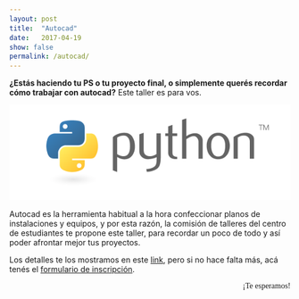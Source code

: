 ```yaml
---
layout: post
title:  "Autocad"
date:   2017-04-19
show: false
permalink: /autocad/
---
```


<style>
@import url('https://fonts.googleapis.com/css?family=Permanent+Marker');
</style>

**¿Estás haciendo tu PS o tu proyecto final, o simplemente querés recordar cómo trabajar con autocad?** Este taller es para vos.

<div align="center"><a title="Python" href="/autocad/"> <img src="/assets/img/python.png" alt="Python"/></a> </div>

<!--more-->

Autocad es la herramienta habitual a la hora confeccionar planos de instalaciones y equipos, y por esta razón, la comisión de talleres del centro de estudiantes te propone este taller, para recordar un poco de todo y así poder afrontar mejor tus proyectos.

Los detalles te los mostramos en este [link](/autocad1), pero si no hace falta más, acá tenés el [formulario de inscripción](https://docs.google.com/forms/d/e/1FAIpQLSd-GWWQ7on6ypoTfMZLBqHYd0zSQSKx6hjSGlKX30HafD8j5w/viewform?usp=sf_link).

<div style="font-family: 'Permanent Marker', cursive; text-align: right">¡Te esperamos!</div>

